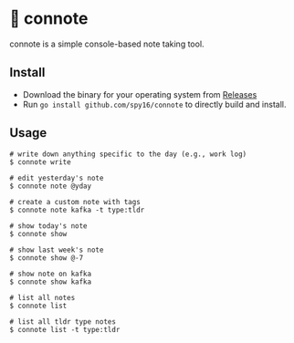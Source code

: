 # 📝 connote

connote is a simple console-based note taking tool.

## Install

* Download the binary for your operating system from [Releases](https://github.com/spy16/connote/releases)
* Run `go install github.com/spy16/connote` to directly build and install.

## Usage

```shell
# write down anything specific to the day (e.g., work log)
$ connote write

# edit yesterday's note
$ connote note @yday

# create a custom note with tags 
$ connote note kafka -t type:tldr

# show today's note
$ connote show

# show last week's note
$ connote show @-7

# show note on kafka
$ connote show kafka

# list all notes
$ connote list

# list all tldr type notes
$ connote list -t type:tldr
```

